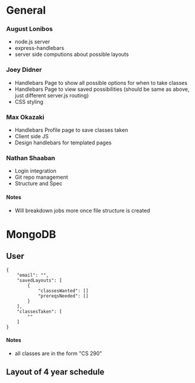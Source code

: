 # General

### August Lonibos

* node.js server
* express-handlebars
* server side computions about possible layouts

### Joey Didner

* Handlebars Page to show all possible options for when to take classes
* Handlebars Page to view saved possibilities (should be same as above, just different server.js routing)
* CSS styling

### Max Okazaki

* Handlebars Profile page to save classes taken
* Client side JS
* Design handlebars for templated pages

### Nathan Shaaban

* Login integration
* Git repo management
* Structure and Spec

#### Notes

* Will breakdown jobs more once file structure is created

# MongoDB

## User
```
{
	"email": "",
	"savedLayouts": [
		{
			"classesWanted": []
			"prereqsNeeded": []
		}
	],
	"classesTaken": [
		""
	]
}
```
#### Notes

* all classes are in the form "CS 290"

## Layout of 4 year schedule
